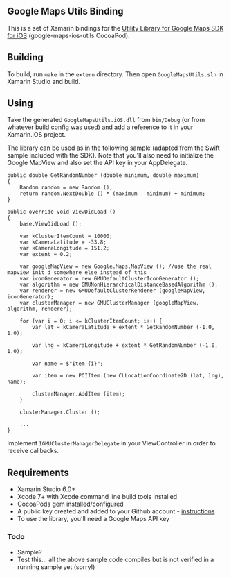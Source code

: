﻿## Google Maps Utils Binding

This is a set of Xamarin bindings for the [Utility Library for Google Maps SDK for iOS][0] (google-maps-ios-utils CocoaPod).


## Building

To build, run `make` in the `extern` directory. Then open `GoogleMapsUtils.sln` in Xamarin Studio and build.

## Using

Take the generated `GoogleMapsUtils.iOS.dll` from `bin/Debug` (or from whatever build config was used) and add a reference to it in your Xamarin.iOS project.

The library can be used as in the following sample (adapted from the Swift sample included with the SDK).  Note that you'll also need to initialize the Google MapView and also set the API key in your AppDelegate.


```
public double GetRandomNumber (double minimum, double maximum)
{
	Random random = new Random ();
	return random.NextDouble () * (maximum - minimum) + minimum;
}

public override void ViewDidLoad ()
{
	base.ViewDidLoad ();

	var kClusterItemCount = 10000;
	var kCameraLatitude = -33.8;
	var kCameraLongitude = 151.2;
	var extent = 0.2;

	var googleMapView = new Google.Maps.MapView (); //use the real mapview init'd somewhere else instead of this
	var iconGenerator = new GMUDefaultClusterIconGenerator ();
	var algorithm = new GMUNonHierarchicalDistanceBasedAlgorithm ();
	var renderer = new GMUDefaultClusterRenderer (googleMapView, iconGenerator);
	var clusterManager = new GMUClusterManager (googleMapView, algorithm, renderer);

	for (var i = 0; i <= kClusterItemCount; i++) {
		var lat = kCameraLatitude + extent * GetRandomNumber (-1.0, 1.0);

		var lng = kCameraLongitude + extent * GetRandomNumber (-1.0, 1.0);

		var name = $"Item {i}";

		var item = new POIItem (new CLLocationCoordinate2D (lat, lng), name);

		clusterManager.AddItem (item);
	}

	clusterManager.Cluster ();

	...
}
```

Implement `IGMUClusterManagerDelegate` in your ViewController in order to receive callbacks.


## Requirements

* Xamarin Studio 6.0+
* Xcode 7+ with Xcode command line build tools installed
* CocoaPods gem installed/configured
* A public key created and added to your Github account - [instructions](https://help.github.com/articles/generating-an-ssh-key/)
* To use the library, you'll need a Google Maps API key


### Todo

* Sample?
* Test this... all the above sample code compiles but is not verified in a running sample yet (sorry!)


[0]:https://github.com/googlemaps/google-maps-ios-utils
